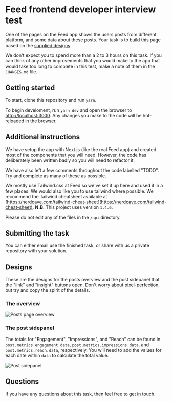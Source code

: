 # Feed frontend developer interview test

One of the pages on the Feed app shows the users posts from different platform, and some data about these posts. Your task is to build this page based on the [supplied designs](#designs).

We don't expect you to spend more than a 2 to 3 hours on this task. If you can think of any other improvements that you would make to the app that would take too long to complete in this test, make a note of them in the `CHANGES.md` file.

## Getting started

To start, clone this repository and run `yarn`.

To begin develoment, run `yarn dev` and open the browser to [http://localhost:3000](http://localhost:3000). Any changes you make to the code will be hot-reloaded in the browser.

## Additional instructions

We have setup the app with Next.js (like the real Feed app) and created most of the components that you will need. However, the code has deliberately been written badly so you will need to refactor it.

We have also left a few comments throughout the code labelled "TODO". Try and complete as many of these as possible.

We mostly use Tailwind.css at Feed so we've set it up here and used it in a few places. We would also like you to use tailwind where possible. We recommend the Tailwind cheatsheet available at [https://nerdcave.com/tailwind-cheat-sheet](https://nerdcave.com/tailwind-cheat-sheet). **N.B.** This project uses version `1.4.6`.

Please do not edit any of the files in the `/api` directory.

## Submitting the task

You can either email use the finished task, or share with us a private repository with your solution.

## Designs

These are the designs for the posts overview and the post sidepanel that the "link" and "insight" buttons open. Don't worry about pixel-perfection, but try and copy the spirit of the details.

### The overview

![Posts page overview](/public/designs/posts.jpg)

### The post sidepanel

The totals for "Engagement", "Impressions", and "Reach" can be found in `post.metrics.engagement.data`, `post.metrics.impressions.data`, and `post.metrics.reach.data`, respectively. You will need to add the values for each date within `data` to calculate the total value.

![Post sidepanel](/public/designs/sidepanel.jpg)

## Questions

If you have any questions about this task, then feel free to get in touch.

